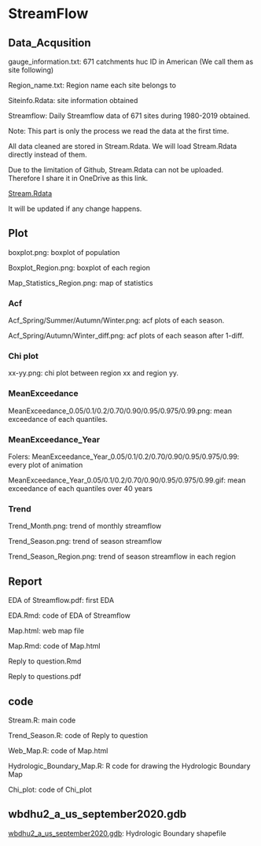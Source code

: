 # StreamFlow

## Data_Acqusition
  gauge_information.txt: 671 catchments huc ID in American (We call them as site following)
  
  Region_name.txt: Region name each site belongs to
  
  Siteinfo.Rdata: site information obtained
  
  Streamflow: Daily Streamflow data of 671 sites during 1980-2019 obtained.
  
  Note: This part is only the process we read the data at the first time. 
  
  All data cleaned are stored in Stream.Rdata. We will load Stream.Rdata directly instead of them.
  
  Due to the limitation of Github, Stream.Rdata can not be uploaded. Therefore I share it in OneDrive as this link.
  
  [Stream.Rdata](https://gla-my.sharepoint.com/:u:/g/personal/2592713l_student_gla_ac_uk/EUr9-JfRzzZCqoaT3R8Cl88BSifU7cAC5mSXVMxYyaCa9A?e=xCsIlf)
  
  It will be updated if any change happens.

## Plot

boxplot.png: boxplot of population

Boxplot_Region.png: boxplot of each region

Map_Statistics_Region.png: map of statistics

### Acf

Acf_Spring/Summer/Autumn/Winter.png: acf plots of each season.

Acf_Spring/Autumn/Winter_diff.png: acf plots of each season after 1-diff.

### Chi plot

xx-yy.png: chi plot between region xx and region yy. 

### MeanExceedance

MeanExceedance_0.05/0.1/0.2/0.70/0.90/0.95/0.975/0.99.png: mean exceedance of each quantiles.

### MeanExceedance_Year

Folers: MeanExceedance_Year_0.05/0.1/0.2/0.70/0.90/0.95/0.975/0.99: every plot of animation

MeanExceedance_Year_0.05/0.1/0.2/0.70/0.90/0.95/0.975/0.99.gif: mean exceedance of each quantiles over 40 years

### Trend

Trend_Month.png: trend of monthly streamflow

Trend_Season.png: trend of season streamflow

Trend_Season_Region.png: trend of season streamflow in each region

## Report

EDA of Streamflow.pdf: first EDA

EDA.Rmd: code of EDA of Streamflow

Map.html: web map file

Map.Rmd: code of Map.html

Reply to question.Rmd

Reply to questions.pdf

## code

Stream.R: main code

Trend_Season.R: code of Reply to question

Web_Map.R: code of Map.html

Hydrologic_Boundary_Map.R: R code for drawing the Hydrologic Boundary Map

Chi_plot: code of Chi_plot

## wbdhu2_a_us_september2020.gdb

[wbdhu2_a_us_september2020.gdb](https://nrcs.app.box.com/v/huc/folder/18546994164): Hydrologic Boundary shapefile

